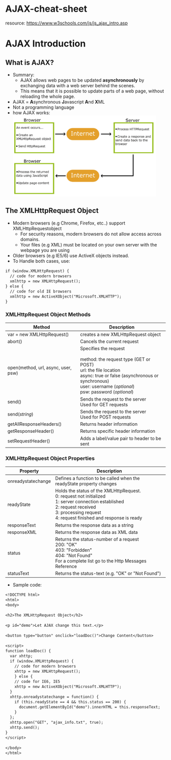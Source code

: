 # AJAX-cheat-sheet
resource: https://www.w3schools.com/js/js_ajax_intro.asp

# AJAX Introduction #
## What is AJAX? ##
* Summary:
  * AJAX allows web pages to be updated __asynchronously__ by exchanging data with a web server behind the scenes.
  * This means that it is possible to update parts of a web page, without reloading the whole page.
* AJAX = **A**synchronous **J**avascript **A**nd **X**ML
* Not a programming language
* how AJAX works: <br> <img src="https://github.com/dezzy001/AJAX-cheat-sheet/blob/master/AJAX%20image1.png" width="450px">
## The XMLHttpRequest Object ##
* Modern browsers (e.g Chrome, Firefox, etc..) support XMLHttpRequestobject
  * For security reasons, modern browsers do not allow access across domains.
  * Your files (e.g XML) must be located on your own server with the webpage you are using
* Older browsers (e.g IE5/6) use ActiveX objects instead.
* To Handle both cases, use: 
```
if (window.XMLHttpRequest) {
  // code for modern browsers
  xmlhttp = new XMLHttpRequest();
} else {
  // code for old IE browsers
  xmlhttp = new ActiveXObject("Microsoft.XMLHTTP");
}
```
### XMLHttpRequest Object Methods ###
Method|Description
------|-----------
var = new XMLHttpRequest()|creates a new XMLHttpRequest object
abort()|Cancels the current request
open(method, url, async, user, psw)|Specifies the request<br><br>method: the request type (GET or POST)<br> url: the file location<br>async: true or false (asynchronous or synchronous)<br>user: username (_optional_)<br>psw: password (_optional_)
send()|Sends the request to the server <br> Used for GET requests
send(_string_)|Sends the request to the server <br> Used for POST requests
getAllResponseHeaders()|Returns header information
getResponseHeader()|Returns specific header information
setRequestHeader()|Adds a label/value pair to header to be sent

### XMLHttpRequest Object Properties ###
Property|Description
--------|-----------
onreadystatechange|Defines a function to be called when the readyState property changes
readyState|	Holds the status of the XMLHttpRequest.<br>0: request not initialized<br>1: server connection established<br>2: request received <br>3: processing request <br>4: request finished and response is ready
responseText|	Returns the response data as a string
responseXML|Returns the response data as XML data
status|Returns the status-number of a request <br>200: "OK" <br>403: "Forbidden" <br>404: "Not Found" <br>For a complete list go to the Http Messages Reference
statusText|	Returns the status-text (e.g. "OK" or "Not Found")

* Sample code:
```
<!DOCTYPE html>
<html>
<body>

<h2>The XMLHttpRequest Object</h2>

<p id="demo">Let AJAX change this text.</p>

<button type="button" onclick="loadDoc()">Change Content</button>

<script>
function loadDoc() {
  var xhttp;
  if (window.XMLHttpRequest) {
    // code for modern browsers
    xhttp = new XMLHttpRequest();
    } else {
    // code for IE6, IE5
    xhttp = new ActiveXObject("Microsoft.XMLHTTP");
  }
  xhttp.onreadystatechange = function() {
    if (this.readyState == 4 && this.status == 200) {
      document.getElementById("demo").innerHTML = this.responseText;
    }
  };
  xhttp.open("GET", "ajax_info.txt", true);
  xhttp.send();
}
</script>

</body>
</html>

```
